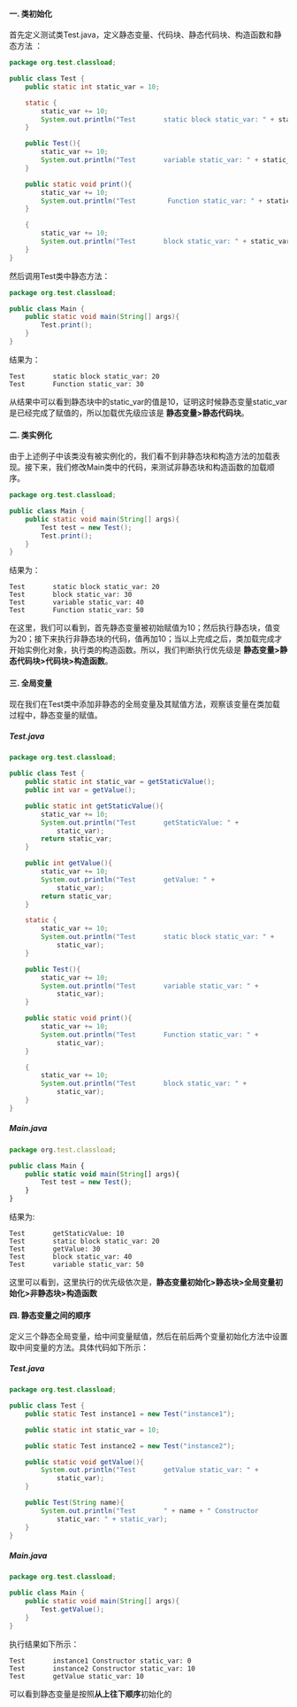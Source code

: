#### 一. 类初始化
首先定义测试类Test.java，定义静态变量、代码块、静态代码块、构造函数和静态方法 ：
```java
package org.test.classload;

public class Test {
	public static int static_var = 10;

	static {
		static_var += 10;
		System.out.println("Test       static block static_var: " + static_var);
	}

	public Test(){
		static_var += 10;
		System.out.println("Test       variable static_var: " + static_var);
	}

	public static void print(){
		static_var += 10;
		System.out.println("Test   	    Function static_var: " + static_var);
	}

	{
		static_var += 10;
		System.out.println("Test       block static_var: " + static_var);
	}
}
```
然后调用Test类中静态方法：
```java
package org.test.classload;

public class Main {
	public static void main(String[] args){
		Test.print();
	}
}
```
结果为：
```
Test       static block static_var: 20
Test       Function static_var: 30
```
从结果中可以看到静态块中的static_var的值是10，证明这时候静态变量static_var是已经完成了赋值的，所以加载优先级应该是 **静态变量>静态代码块**。
#### 二. 类实例化
由于上述例子中该类没有被实例化的，我们看不到非静态块和构造方法的加载表现。接下来，我们修改Main类中的代码，来测试非静态块和构造函数的加载顺序。
```java
package org.test.classload;

public class Main {
	public static void main(String[] args){
		Test test = new Test();
		Test.print();
	}
}
```
结果为：
```
Test       static block static_var: 20
Test       block static_var: 30
Test       variable static_var: 40
Test       Function static_var: 50
```
在这里，我们可以看到，首先静态变量被初始赋值为10；然后执行静态块，值变为20；接下来执行非静态块的代码，值再加10；当以上完成之后，类加载完成才开始实例化对象，执行类的构造函数。所以，我们判断执行优先级是 **静态变量>静态代码块>代码块>构造函数**。
#### 三. 全局变量
现在我们在Test类中添加非静态的全局变量及其赋值方法，观察该变量在类加载过程中，静态变量的赋值。
##### Test.java
```java
package org.test.classload;

public class Test {
	public static int static_var = getStaticValue();
	public int var = getValue();

	public static int getStaticValue(){
		static_var += 10;
		System.out.println("Test       getStaticValue: " +
			static_var);
		return static_var;
	}

	public int getValue(){
		static_var += 10;
		System.out.println("Test       getValue: " +
			static_var);
		return static_var;
	}

	static {
		static_var += 10;
		System.out.println("Test       static block static_var: " +
			static_var);
	}

	public Test(){
		static_var += 10;
		System.out.println("Test       variable static_var: " +
			static_var);
	}

	public static void print(){
		static_var += 10;
		System.out.println("Test       Function static_var: " +
			static_var);
	}

	{
		static_var += 10;
		System.out.println("Test       block static_var: " +
			static_var);
	}
}
```
##### Main.java
```javascript
package org.test.classload;

public class Main {
	public static void main(String[] args){
		Test test = new Test();
	}
}
```
结果为:
```
Test       getStaticValue: 10
Test       static block static_var: 20
Test       getValue: 30
Test       block static_var: 40
Test       variable static_var: 50
```
这里可以看到，这里执行的优先级依次是，**静态变量初始化>静态块>全局变量初始化>非静态块>构造函数**
#### 四. 静态变量之间的顺序
定义三个静态全局变量，给中间变量赋值，然后在前后两个变量初始化方法中设置取中间变量的方法。具体代码如下所示：
##### Test.java
```java
package org.test.classload;

public class Test {
	public static Test instance1 = new Test("instance1");

	public static int static_var = 10;

	public static Test instance2 = new Test("instance2");

	public static void getValue(){
		System.out.println("Test       getValue static_var: " +
			static_var);
	}

	public Test(String name){
		System.out.println("Test       " + name + " Constructor
			static_var: " + static_var);
	}
}
```
##### Main.java
```java
package org.test.classload;

public class Main {
	public static void main(String[] args){
		Test.getValue();
	}
}
```
执行结果如下所示：

```
Test       instance1 Constructor static_var: 0
Test       instance2 Constructor static_var: 10
Test       getValue static_var: 10
```
可以看到静态变量是按照**从上往下顺序**初始化的
